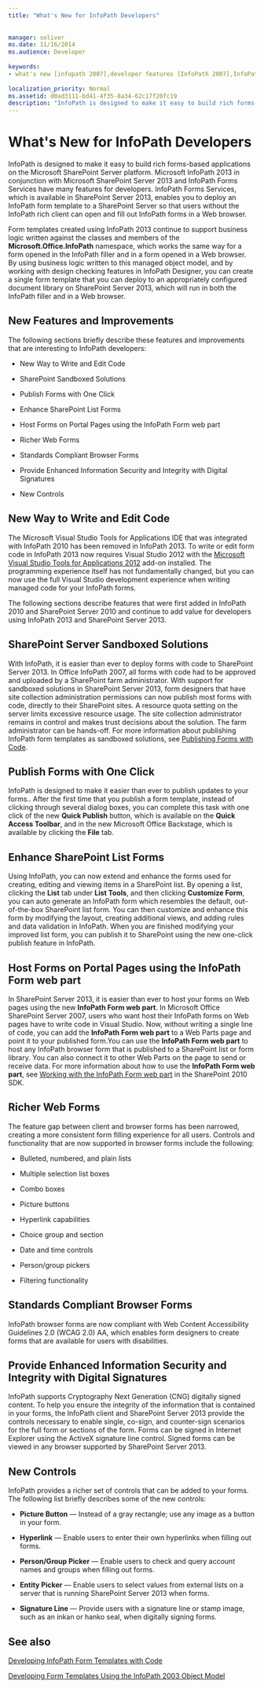 ```yaml
---
title: "What's New for InfoPath Developers"
 
 
manager: soliver
ms.date: 11/16/2014
ms.audience: Developer
 
keywords:
- what's new [infopath 2007],developer features [InfoPath 2007],InfoPath 2007, what's new,new features [InfoPath 2007]
 
localization_priority: Normal
ms.assetid: d0ad3111-bd41-4f35-8a34-62c17f20fc19
description: "InfoPath is designed to make it easy to build rich forms-based applications on the Microsoft SharePoint Server platform. Microsoft InfoPath 2013 in conjunction with Microsoft SharePoint Server 2013 and InfoPath Forms Services have many features for developers. InfoPath Forms Services, which is available in SharePoint Server 2013, enables you to deploy an InfoPath form template to a SharePoint Server so that users without the InfoPath rich client can open and fill out InfoPath forms in a Web browser."
---
```


# What's New for InfoPath Developers

InfoPath is designed to make it easy to build rich forms-based applications on the Microsoft SharePoint Server platform. Microsoft InfoPath 2013 in conjunction with Microsoft SharePoint Server 2013 and InfoPath Forms Services have many features for developers. InfoPath Forms Services, which is available in SharePoint Server 2013, enables you to deploy an InfoPath form template to a SharePoint Server so that users without the InfoPath rich client can open and fill out InfoPath forms in a Web browser.
  
Form templates created using InfoPath 2013 continue to support business logic written against the classes and members of the **Microsoft.Office.InfoPath** namespace, which works the same way for a form opened in the InfoPath filler and in a form opened in a Web browser. By using business logic written to this managed object model, and by working with design checking features in InfoPath Designer, you can create a single form template that you can deploy to an appropriately configured document library on SharePoint Server 2013, which will run in both the InfoPath filler and in a Web browser. 
  
## New Features and Improvements

The following sections briefly describe these features and improvements that are interesting to InfoPath developers:
  
- New Way to Write and Edit Code
    
- SharePoint Sandboxed Solutions
    
- Publish Forms with One Click
    
- Enhance SharePoint List Forms
    
- Host Forms on Portal Pages using the InfoPath Form web part
    
- Richer Web Forms
    
- Standards Compliant Browser Forms
    
- Provide Enhanced Information Security and Integrity with Digital Signatures
    
- New Controls
    
## New Way to Write and Edit Code

The Microsoft Visual Studio Tools for Applications IDE that was integrated with InfoPath 2010 has been removed in InfoPath 2013. To write or edit form code in InfoPath 2013 now requires Visual Studio 2012 with the [Microsoft Visual Studio Tools for Applications 2012](http://www.microsoft.com/en-us/download/details.aspx?id=38807) add-on installed. The programming experience itself has not fundamentally changed, but you can now use the full Visual Studio development experience when writing managed code for your InfoPath forms. 
  
The following sections describe features that were first added in InfoPath 2010 and SharePoint Server 2010 and continue to add value for developers using InfoPath 2013 and SharePoint Server 2013.
  
## SharePoint Server Sandboxed Solutions

With InfoPath, it is easier than ever to deploy forms with code to SharePoint Server 2013. In Office InfoPath 2007, all forms with code had to be approved and uploaded by a SharePoint farm administrator. With support for sandboxed solutions in SharePoint Server 2013, form designers that have site collection administration permissions can now publish most forms with code, directly to their SharePoint sites. A resource quota setting on the server limits excessive resource usage. The site collection administrator remains in control and makes trust decisions about the solution. The farm administrator can be hands-off. For more information about publishing InfoPath form templates as sandboxed solutions, see [Publishing Forms with Code](publishing-forms-with-code.md).
  
## Publish Forms with One Click

InfoPath is designed to make it easier than ever to publish updates to your forms.. After the first time that you publish a form template, instead of clicking through several dialog boxes, you can complete this task with one click of the new **Quick Publish** button, which is available on the **Quick Access Toolbar**, and in the new Microsoft Office Backstage, which is available by clicking the **File** tab. 
  
## Enhance SharePoint List Forms

Using InfoPath, you can now extend and enhance the forms used for creating, editing and viewing items in a SharePoint list. By opening a list, clicking the **List** tab under **List Tools**, and then clicking **Customize Form**, you can auto generate an InfoPath form which resembles the default, out-of-the-box SharePoint list form. You can then customize and enhance this form by modifying the layout, creating additional views, and adding rules and data validation in InfoPath. When you are finished modifying your improved list form, you can publish it to SharePoint using the new one-click publish feature in InfoPath.
  
## Host Forms on Portal Pages using the InfoPath Form web part

In SharePoint Server 2013, it is easier than ever to host your forms on Web pages using the new **InfoPath Form web part**. In Microsoft Office SharePoint Server 2007, users who want host their InfoPath forms on Web pages have to write code in Visual Studio. Now, without writing a single line of code, you can add the **InfoPath Form web part** to a Web Parts page and point it to your published form.You can use the **InfoPath Form web part** to host any InfoPath browser form that is published to a SharePoint list or form library. You can also connect it to other Web Parts on the page to send or receive data. For more information about how to use the **InfoPath Form web part**, see [Working with the InfoPath Form web part](http://msdn.microsoft.com/library/bb87e126-1a07-45aa-af36-b294df3a2576%28Office.15%29.aspx) in the SharePoint 2010 SDK. 
  
## Richer Web Forms

The feature gap between client and browser forms has been narrowed, creating a more consistent form filling experience for all users. Controls and functionality that are now supported in browser forms include the following:
  
- Bulleted, numbered, and plain lists
    
- Multiple selection list boxes
    
- Combo boxes
    
- Picture buttons
    
- Hyperlink capabilities
    
- Choice group and section 
    
- Date and time controls
    
- Person/group pickers
    
- Filtering functionality
    
## Standards Compliant Browser Forms

InfoPath browser forms are now compliant with Web Content Accessibility Guidelines 2.0 (WCAG 2.0) AA, which enables form designers to create forms that are available for users with disabilities.
  
## Provide Enhanced Information Security and Integrity with Digital Signatures

InfoPath supports Cryptography Next Generation (CNG) digitally signed content. To help you ensure the integrity of the information that is contained in your forms, the InfoPath client and SharePoint Server 2013 provide the controls necessary to enable single, co-sign, and counter-sign scenarios for the full form or sections of the form. Forms can be signed in Internet Explorer using the ActiveX signature line control. Signed forms can be viewed in any browser supported by SharePoint Server 2013.
  
## New Controls

InfoPath provides a richer set of controls that can be added to your forms. The following list briefly describes some of the new controls:
  
- **Picture Button** — Instead of a gray rectangle; use any image as a button in your form. 
    
- **Hyperlink** — Enable users to enter their own hyperlinks when filling out forms. 
    
- **Person/Group Picker** — Enable users to check and query account names and groups when filling out forms. 
    
- **Entity Picker** — Enable users to select values from external lists on a server that is running SharePoint Server 2013 when forms. 
    
- **Signature Line** — Provide users with a signature line or stamp image, such as an inkan or hanko seal, when digitally signing forms. 
    
## See also



[Developing InfoPath Form Templates with Code](developing-infopath-form-templates-with-code.md)
  
[Developing Form Templates Using the InfoPath 2003 Object Model](developing-form-templates-using-the-infopath-2003-object-model.md)

